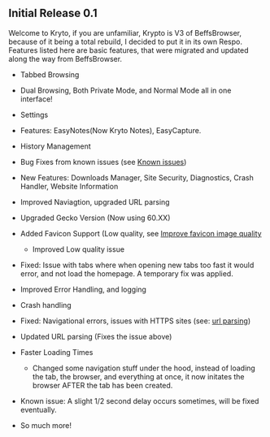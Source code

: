 ## Initial Release 0.1

Welcome to Kryto, if you are unfamiliar, Krypto is V3 of BeffsBrowser, because of it being a total rebuild, I decided to put it in its own Respo. Features listed here are basic features, that were migrated and updated along the way from BeffsBrowser. 

+ Tabbed Browsing

+ Dual Browsing, Both Private Mode, and Normal Mode all in one interface! 

+ Settings

+ Features: EasyNotes(Now Kryto Notes), EasyCapture. 

+ History Management

+ Bug Fixes from known issues (see [Known issues](https://github.com/jdc20181/Krypto/issues/1))

+ New Features: Downloads Manager, Site Security, Diagnostics, Crash Handler, Website Information

+ Improved Naviagtion, upgraded URL parsing 

+ Upgraded Gecko Version (Now using 60.XX) 

+ Added Favicon Support (Low quality, see [Improve favicon image quality](https://trello.com/c/NuBR7Cvt/45-improve-favicon-image-quality)
   + Improved Low quality issue

+ Fixed: Issue with tabs where when opening new tabs too fast it would error, and not load the homepage. A temporary fix was applied.

+ Improved Error Handling, and logging

+ Crash handling

+ Fixed: Navigational errors, issues with HTTPS sites (see: [url parsing](https://trello.com/c/pddNGxlF/38-update-url-parsing))

+ Updated URL parsing (Fixes the issue above)

+ Faster Loading Times
  + Changed some navigation stuff under the hood, instead of loading the tab, the browser, and everything at once, it now initates the browser AFTER the tab has been created. 
 + Known issue: A slight 1/2 second delay occurs sometimes, will be fixed eventually. 


+ So much more!
